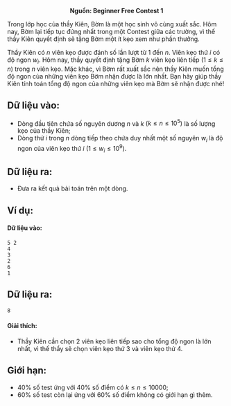 **<center>Nguồn: Beginner Free Contest 1</center>**

Trong lớp học của thầy Kiên, Bờm là một học sinh vô cùng xuất sắc. Hôm nay, Bờm lại tiếp tục đứng nhất trong một Contest giữa các trường, vì thế thầy Kiên quyết định sẽ tặng Bờm một ít kẹo xem như phần thưởng.

Thầy Kiên có $n$ viên kẹo được đánh số lần lượt từ $1$ đến $n$. Viên kẹo thứ $i$ có độ ngon $w_i$. Hôm nay, thầy quyết định tặng Bờm $k$ viên kẹo liên tiếp $(1 ≤ k ≤ n)$ trong $n$ viên kẹo. Mặc khác, vì Bờm rất xuất sắc nên thầy Kiên muốn tổng độ ngon của những viên kẹo Bờm nhận được là lớn
nhất. Bạn hãy giúp thầy Kiên tính toán tổng độ ngon của những viên kẹo mà Bờm sẽ nhận được nhé!

## Dữ liệu vào:
- Dòng đầu tiên chứa số nguyên dương $n$ và $k$ $(k ≤ n ≤ 10^5)$ là số lượng kẹo của thầy Kiên;
- Dòng thứ $i$ trong $n$ dòng tiếp theo chứa duy nhất một số nguyên $w_i$ là độ ngon của viên kẹo thứ $i$ $(1 ≤ w_i ≤ 10^9)$.

## Dữ liệu ra:
- Đưa ra kết quả bài toán trên một dòng.

## Ví dụ:
#### Dữ liệu vào:
```
5 2
4
3
2
6
1
```

## Dữ liệu ra:
```
8
```

#### Giải thích:
- Thầy Kiên cần chọn $2$ viên kẹo liên tiếp sao cho tổng độ ngon là lớn nhất, vì thế thầy sẽ chọn viên kẹo thứ $3$ và viên kẹo thứ $4$.

## Giới hạn:
- $40\%$ số test ứng với $40\%$ số điểm có $k ≤ n ≤ 10000$;
- $60\%$ số test còn lại ứng với $60\%$ số điểm không có giới hạn gì thêm.